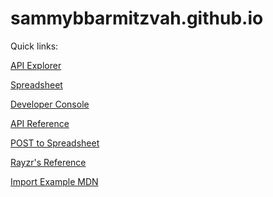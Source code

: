 # sammybbarmitzvah.github.io

Quick links: 

[API Explorer](https://developers.google.com/apis-explorer/#search/sheet/m/sheets/v4/sheets.spreadsheets.values.append?spreadsheetId=1OpsZ84MASlEOexzn6PGCynygfywM2Nk_lW2BVJSpC7Y&range=A1&includeValuesInResponse=false&insertDataOption=INSERT_ROWS&responseDateTimeRenderOption=SERIAL_NUMBER&responseValueRenderOption=FORMATTED_VALUE&valueInputOption=USER_ENTERED&_h=1&resource=%257B%250A++%2522majorDimension%2522%253A+%2522ROWS%2522%252C%250A++%2522values%2522%253A+%250A++%255B%250A++++%255B%2522Mrs.%2522%252C%2522Jeffery%2522%252C%2522Grandad%2522%252C%2522TRUE%2522%252C%2522%2522%252C%2522None%2522%250A++++%255D%250A++%255D%250A%257D&)

[Spreadsheet](https://docs.google.com/spreadsheets/d/1OpsZ84MASlEOexzn6PGCynygfywM2Nk_lW2BVJSpC7Y/edit#gid=0)

[Developer Console](https://console.cloud.google.com/apis/credentials?project=sammy-beck-bm)

[API Reference](https://developers.google.com/sheets/api/reference/rest/v4/spreadsheets.values/append)


[POST to Spreadsheet](https://sheets.googleapis.com/v4/spreadsheets/1OpsZ84MASlEOexzn6PGCynygfywM2Nk_lW2BVJSpC7Y/values/A1:append?includeValuesInResponse=false&insertDataOption=INSERT_ROWS&responseDateTimeRenderOption=SERIAL_NUMBER&responseValueRenderOption=FORMATTED_VALUE&valueInputOption=USER_ENTERED&key={AIzaSyByBvp1W85-6w3_U_35ayIqbqgCESJCw6s})

[Rayzr's Reference](https://www.npmjs.com/package/html-form-send-email-via-google-script-without-server)

[Import Example MDN](https://developer.mozilla.org/en-US/docs/Web/JavaScript/Reference/Statements/import)
